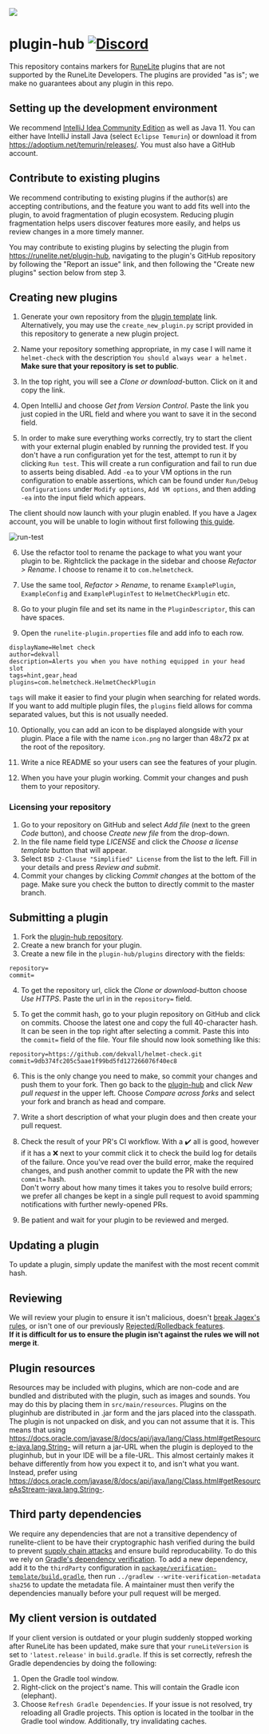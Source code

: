 ![](https://runelite.net/img/logo.png)
# plugin-hub [![Discord](https://img.shields.io/discord/301497432909414422.svg)](https://discord.gg/mePCs8U)

This repository contains markers for [RuneLite](https://github.com/runelite/runelite)
plugins that are not supported by the RuneLite Developers. The plugins are
provided "as is"; we make no guarantees about any plugin in this repo.

## Setting up the development environment

We recommend [IntelliJ Idea Community Edition](https://www.jetbrains.com/idea/download/) as well as Java 11. You can either have
IntelliJ install Java (select `Eclipse Temurin`) or download it from https://adoptium.net/temurin/releases/. You must also have a GitHub account.

## Contribute to existing plugins

We recommend contributing to existing plugins if the author(s) are accepting contributions, and the feature you want to add fits well into the plugin, to avoid fragmentation of plugin ecosystem. Reducing plugin fragmentation helps users discover features more easily, and helps us review changes in a more timely manner.

You may contribute to existing plugins by selecting the plugin from https://runelite.net/plugin-hub, navigating to the plugin's GitHub repository by following the "Report an issue" link, and then following the "Create new plugins" section below from step 3.

## Creating new plugins
 1. Generate your own repository from the [plugin template](https://github.com/runelite/example-plugin/generate) link.
    Alternatively, you may use the `create_new_plugin.py` script provided in this repository to generate a new plugin project.
 
 2. Name your repository something appropriate, in my case I will name it `helmet-check` with the description `You should always wear a helmet.` **Make sure that your repository is set to public**.

 3. In the top right, you will see a *Clone or download*-button. Click on it and copy the link.

 4. Open IntelliJ and choose *Get from Version Control*. Paste the link you just copied in the URL field and where you want to save it in the second field.

 5. In order to make sure everything works correctly, try to start the client with your external plugin enabled by running the provided test. If you don't have a run configuration yet for the test, attempt to run it by clicking `Run test`. This will create a run configuration and fail to run due to asserts being disabled. Add `-ea`
 to your VM options in the run configuration to enable assertions, which can be found under `Run/Debug Configurations` under `Modify options`, `Add VM options`, and then adding `-ea` into the input field which appears.

 The client should now launch with your plugin enabled. If you have a Jagex account, you will be unable to login without first following [this guide](https://github.com/runelite/runelite/wiki/Using-Jagex-Accounts).

 ![run-test](https://i.imgur.com/tKSQH5e.png)

 6. Use the refactor tool to rename the package to what you want your plugin to be. Rightclick the package in the sidebar and choose *Refactor > Rename*. I choose to rename it to `com.helmetcheck`.

 7. Use the same tool, *Refactor > Rename*, to rename `ExamplePlugin`, `ExampleConfig` and `ExamplePluginTest` to `HelmetCheckPlugin` etc.
 
 8. Go to your plugin file and set its name in the `PluginDescriptor`, this can have spaces.

 9. Open the `runelite-plugin.properties` file and add info to each row. 
 ```
 displayName=Helmet check
 author=dekvall
 description=Alerts you when you have nothing equipped in your head slot
 tags=hint,gear,head
 plugins=com.helmetcheck.HelmetCheckPlugin
 ```
 `tags` will make it easier to find your plugin when searching for related words. If you want to add multiple plugin files, the `plugins` field allows for comma separated values, but this is not usually needed.

 10. Optionally, you can add an icon to be displayed alongside with your plugin. Place a file with the name `icon.png` no larger than 48x72 px at the root of the repository.

 11. Write a nice README so your users can see the features of your plugin.

 12. When you have your plugin working. Commit your changes and push them to your repository. 

### Licensing your repository
 1. Go to your repository on GitHub and select *Add file* (next to the green *Code* button), and choose *Create new file* from the drop-down.
 2. In the file name field type *LICENSE* and click the *Choose a license template* button that will appear.
 3. Select `BSD 2-Clause "Simplified" License` from the list to the left. Fill in your details and press *Review and submit*.
 4. Commit your changes by clicking *Commit changes* at the bottom of the page. Make sure you check the button to directly commit to the master branch.

## Submitting a plugin
 1. Fork the [plugin-hub repository](https://github.com/runelite/plugin-hub).
 2. Create a new branch for your plugin. 
 3. Create a new file in the `plugin-hub/plugins` directory with the fields:
 ```
repository=
commit=
 ```
 4. To get the repository url, click the *Clone or download*-button choose *Use HTTPS*. Paste the url in in the `repository=` field.

 5. To get the commit hash, go to your plugin repository on GitHub and click on commits. Choose the latest one and copy the full 40-character hash. It can be seen in the top right after selecting a commit. Paste this into the `commit=` field of the file. 
 Your file should now look something like this:
 ```
repository=https://github.com/dekvall/helmet-check.git
commit=9db374fc205c5aae1f99bd5fd127266076f40ec8
 ```
 6. This is the only change you need to make, so commit your changes and push them to your fork. Then go back to the [plugin-hub](https://github.com/runelite/plugin-hub) and click *New pull request* in the upper left. Choose *Compare across forks* and select your fork and branch as head and compare.

 7. Write a short description of what your plugin does and then create your pull request.

 8. Check the result of your PR's CI workflow. With a ✔️ all is good, however if it has a ❌ next to your commit click it to check the build log for details of the failure. Once you've read over the build error, make the required changes, and push another commit to update the PR with the new `commit=` hash.  
Don't worry about how many times it takes you to resolve build errors; we prefer all changes be kept in a single pull request to avoid spamming notifications with further newly-opened PRs.

 9. Be patient and wait for your plugin to be reviewed and merged.

## Updating a plugin
To update a plugin, simply update the manifest with the most recent commit hash. 

## Reviewing
We will review your plugin to ensure it isn't malicious, doesn't [break Jagex's rules](https://secure.runescape.com/m=news/third-party-client-guidelines?oldschool=1), 
or isn't one of our previously [Rejected/Rolledback features](https://github.com/runelite/runelite/wiki/Rejected-or-Rolled-Back-Features).  
__If it is difficult for us to ensure the plugin isn't against the rules we will not merge it__. 

## Plugin resources
Resources may be included with plugins, which are non-code and are bundled and distributed with the plugin, such as images and sounds. You may do this by placing them in `src/main/resources`. Plugins on the pluginhub are distributed in .jar form and the jars placed into the classpath. The plugin is not unpacked on disk, and you can not assume that it is. This means that using https://docs.oracle.com/javase/8/docs/api/java/lang/Class.html#getResource-java.lang.String- will return a jar-URL when the plugin is deployed to the pluginhub, but in your IDE will be a file-URL. This almost certainly makes it behave differently from how you expect it to, and isn't what you want.
Instead, prefer using https://docs.oracle.com/javase/8/docs/api/java/lang/Class.html#getResourceAsStream-java.lang.String-. 

## Third party dependencies
We require any dependencies that are not a transitive dependency of runelite-client to
be have their cryptographic hash verified during the build to prevent [supply chain attacks](https://en.wikipedia.org/wiki/Supply_chain_attack) and ensure build reproducability.
To do this we rely on [Gradle's dependency verification](https://docs.gradle.org/nightly/userguide/dependency_verification.html).
To add a new dependency, add it to the `thirdParty` configuration in [`package/verification-template/build.gradle`](https://github.com/runelite/plugin-hub/blob/master/package/verification-template/build.gradle),
then run `../gradlew --write-verification-metadata sha256` to update the metadata file. A maintainer must then verify
the dependencies manually before your pull request will be merged.

## My client version is outdated
If your client version is outdated or your plugin suddenly stopped working after RuneLite has been updated, make sure that your `runeLiteVersion` is set to `'latest.release'` in `build.gradle`. If this is set correctly, refresh the Gradle dependencies by doing the following:
1. Open the Gradle tool window.
2. Right-click on the project's name. This will contain the Gradle icon (elephant).
3. Choose `Refresh Gradle Dependencies`.
If your issue is not resolved, try reloading all Gradle projects. This option is located in the toolbar in the Gradle tool window. Additionally, try invalidating caches.
